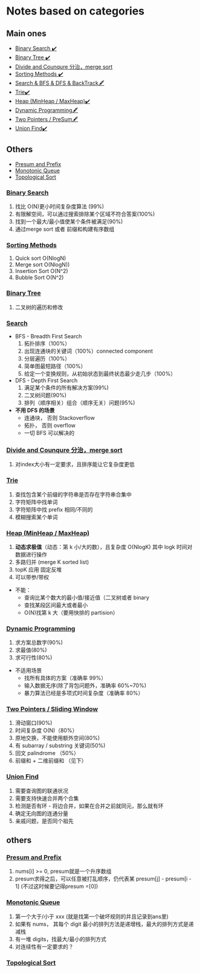 # Notes based on categories

## Main ones

- [Binary Search :heavy_check_mark:](#Binary-Search)
- [Binary Tree :heavy_check_mark:](#Binary-Tree)
- [Divide and Counqure 分治，merge sort](#Divide-and-Counqure-分治-merge-sort)
- [Sorting Methods :heavy_check_mark:](#Sorting-Methods)
- [Search & BFS & DFS & BackTrack:fountain_pen:](#Search)
- [Trie:heavy_check_mark:](#Trie)
- [Heap (MinHeap / MaxHeap):heavy_check_mark:](#heap-minheap--maxheap)
- [Dynamic Programming:fountain_pen:](#Dynamic-Programming)
- [Two Pointers / PreSum:fountain_pen:](#Two-Pointers-/-PreSum)
- [Union Find:heavy_check_mark:](#Union-Find)

## Others

- [Presum and Prefix](#Presum-and-Prefix)
- [Monotonic Queue](#Monotonic-Queue)
- [Topological Sort](#Topological-Sort)

### [Binary Search](https://github.com/lilyzhaoyilu/LeetCode-Notes/blob/master/NotesBasedOnCategories/Binary%20Search%20Updated.md)

1. 找比 O(N)更小时间复杂度算法 (99%)
3. 有限解空间，可以通过搜索排除某个区域不符合答案(100%)
4. 找到一个最大/最小值使某个条件被满足(90%)
5. 通过merge sort 或者 前缀和构建有序数组 

### [Sorting Methods](https://github.com/lilyzhaoyilu/LeetCode-Notes/blob/master/NotesBasedOnCategories/Sortings%20Methods.md)

1. Quick sort O(NlogN)
2. Merge sort O(NlogN))
3. Insertion Sort O(N^2)
4. Bubble Sort O(N^2)

### [Binary Tree](https://github.com/lilyzhaoyilu/LeetCode-Notes/blob/master/NotesBasedOnCategories/Binary%20Tree.md)

1. 二叉树的遍历和修改

### [Search](https://github.com/lilyzhaoyilu/LeetCode-Notes/blob/master/sortedQuestions/BFS%20DFS.md)

- BFS - Breadth First Search
  1. 拓扑排序（100%）
  2. 出现连通块的关键词（100%）connected component
  3. 分层遍历（100%）
  4. 简单图最短路径（100%）
  5. 给定一个变换规则，从初始状态到最终状态最少走几步（100%）
- DFS - Depth First Search
  1. 满足某个条件的所有解决方案(99%)
  2. 二叉树问题(90%)
  3. 排列（顺序相关）组合（顺序无关）问题(95%)
- **不用 DFS 的场景**
  - 连通块， 否则 Stackoverflow
  - 拓扑， 否则 overflow
  - 一切 BFS 可以解决的

### [Divide and Counqure 分治，merge sort](https://github.com/lilyzhaoyilu/LeetCode-Notes/blob/master/NotesBasedOnCategories/Divede%20and%20Conqure.md)
1. 对index大小有一定要求，且排序能让它复杂度更低

### [Trie](https://github.com/lilyzhaoyilu/LeetCode-Notes/blob/master/NotesBasedOnCategories/Trie.md)

1. 查找包含某个前缀的字符串是否存在字符串合集中
2. 字符矩阵中找单词
3. 字符矩阵中找 prefix 相同/不同的
4. 模糊搜索某个单词

### [Heap (MinHeap / MaxHeap)](https://github.com/lilyzhaoyilu/LeetCode-Notes/blob/master/NotesBasedOnCategories/Heap.md)

1. **动态求极值**（动态：第 k 小/大的数），且复杂度 O(NlogK) 其中 logk 时间对数据进行操作
2. 多路归并 (merge K sorted list)
3. topK 应用 固定反堆
4. 可以带参/带权

- 不能：
  - 查询比某个数大的最小值/接近值（二叉树或者 binary
  - 查找某段区间最大或者最小
  - O(N)找第 k 大（要用快排的 partision）

### [Dynamic Programming](https://github.com/lilyzhaoyilu/LeetCode-Notes/blob/master/NotesBasedOnCategories/Dynamic%20Programming.md)

1. 求方案总数字(90%)
2. 求最值(80%)
3. 求可行性(80%)

- 不适用场景
  - 找所有具体的⽅案（准确率 99%）
  - 输⼊数据⽆序(除了背包问题外，准确率 60%~70%)
  - 暴⼒算法已经是多项式时间复杂度（准确率 80%）

### [Two Pointers / Sliding Window](https://github.com/lilyzhaoyilu/LeetCode-Notes/blob/master/NotesBasedOnCategories/Two%20Pointers%20and%20Presum.md)

1. 滑动窗口(90%)
2. 时间复杂度 O(N)（80%）
3. 原地交换，不能使用额外空间(80%)
4. 有 subarray / substring 关键词(50%)
5. 回文 palindrome （50%）
6. 前缀和 + 二维前缀和 （见下）

### [Union Find](https://github.com/lilyzhaoyilu/LeetCode-Notes/blob/master/NotesBasedOnCategories/Union%20Find.md)

1. 需要查询图的联通状况
2. 需要支持快速合并两个合集
3. 检测是否有环 - 将边合并，如果在合并之前就同元，那么就有环
4. 确定无向图的连通分量
5. 亲戚问题，是否同个祖先

## others

### [Presum and Prefix](https://github.com/lilyzhaoyilu/LeetCode-Notes/blob/master/NotesBasedOnCategories/preSum%20and%20Prefix.md)
1. nums[i] >= 0, presum就是一个升序数组
2. presum求得之后，可以任意被打乱顺序，仍代表某 presum[j] - presum[i - 1] (不过这时候要记得presum =[0])


### [Monotonic Queue](https://github.com/lilyzhaoyilu/LeetCode-Notes/blob/master/NotesBasedOnCategories/Monotonic%20Queue.md)

1. 第一个大于/小于 xxx (就是找第一个破坏规则的并且记录到ans里)
2. 如果有 nums， 其每个 digit 最小的排列方法是递增栈，最大的排列方式是递减栈
3. 有一堆 digits，找最大/最小的排列方式
4. 对连续性有一定要求的？

### [Topological Sort](https://github.com/lilyzhaoyilu/LeetCode-Notes/blob/master/NotesBasedOnCategories/Topological.md)
